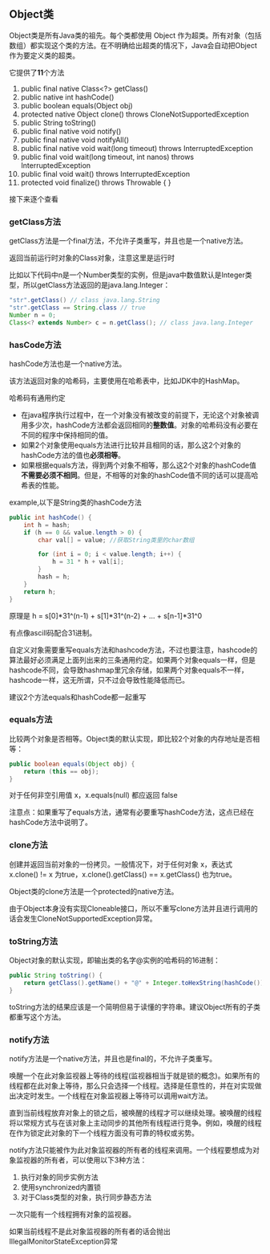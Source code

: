 ## Object类
Object类是所有Java类的祖先。每个类都使用 Object 作为超类。所有对象（包括数组）都实现这个类的方法。在不明确给出超类的情况下，Java会自动把Object作为要定义类的超类。

它提供了**11**个方法

1. public final native Class<?> getClass()
2. public native int hashCode()
3. public boolean equals(Object obj)
4. protected native Object clone() throws CloneNotSupportedException
5. public String toString()
6. public final native void notify()
7. public final native void notifyAll()
8. public final native void wait(long timeout) throws InterruptedException
9. public final void wait(long timeout, int nanos) throws InterruptedException
10. public final void wait() throws InterruptedException
11. protected void finalize() throws Throwable { }

接下来逐个查看

### getClass方法
getClass方法是一个final方法，不允许子类重写，并且也是一个native方法。

返回当前运行时对象的Class对象，注意这里是运行时

比如以下代码中n是一个Number类型的实例，但是java中数值默认是Integer类型，所以getClass方法返回的是java.lang.Integer：

``` java
"str".getClass() // class java.lang.String
"str".getClass == String.class // true
Number n = 0;
Class<? extends Number> c = n.getClass(); // class java.lang.Integer
```

### hasCode方法
hashCode方法也是一个native方法。

该方法返回对象的哈希码，主要使用在哈希表中，比如JDK中的HashMap。

哈希码有通用约定

- 在java程序执行过程中，在一个对象没有被改变的前提下，无论这个对象被调用多少次，hashCode方法都会返回相同的**整数值**。对象的哈希码没有必要在不同的程序中保持相同的值。
- 如果2个对象使用equals方法进行比较并且相同的话，那么这2个对象的hashCode方法的值也**必须相等**。
- 如果根据equals方法，得到两个对象不相等，那么这2个对象的hashCode值**不需要必须不相同**。但是，不相等的对象的hashCode值不同的话可以提高哈希表的性能。

example,以下是String类的hashCode方法
``` java
public int hashCode() {
    int h = hash;
    if (h == 0 && value.length > 0) {
        char val[] = value; //获取String类里的char数组

        for (int i = 0; i < value.length; i++) {
            h = 31 * h + val[i];
        }
        hash = h;
    }
    return h;
}
```

原理是 h = s[0]\*31^(n-1) + s[1]\*31^(n-2) + … + s[n-1]\*31^0

有点像ascill码配合31进制。

自定义对象需要重写equals方法和hashcode方法，不过也要注意，hashcode的算法最好必须满足上面列出来的三条通用约定。如果两个对象equals一样，但是hashcode不同，会导致hashmap里冗余存储，如果两个对象equals不一样，hashcode一样，这无所谓，只不过会导致性能降低而已。

建议2个方法equals和hashCode都一起重写

### equals方法
比较两个对象是否相等。Object类的默认实现，即比较2个对象的内存地址是否相等：
``` java
public boolean equals(Object obj) {
    return (this == obj);
}
```

对于任何非空引用值 x，x.equals(null) 都应返回 false

注意点：如果重写了equals方法，通常有必要重写hashCode方法，这点已经在hashCode方法中说明了。

### clone方法
创建并返回当前对象的一份拷贝。一般情况下，对于任何对象 x，表达式 x.clone() != x 为true，x.clone().getClass() == x.getClass() 也为true。

Object类的clone方法是一个protected的native方法。

由于Object本身没有实现Cloneable接口，所以不重写clone方法并且进行调用的话会发生CloneNotSupportedException异常。

### toString方法
Object对象的默认实现，即输出类的名字@实例的哈希码的16进制：
``` java
public String toString() {
    return getClass().getName() + "@" + Integer.toHexString(hashCode());
}
```

toString方法的结果应该是一个简明但易于读懂的字符串。建议Object所有的子类都重写这个方法。

### notify方法

notify方法是一个native方法，并且也是final的，不允许子类重写。

唤醒一个在此对象监视器上等待的线程(监视器相当于就是锁的概念)。如果所有的线程都在此对象上等待，那么只会选择一个线程。选择是任意性的，并在对实现做出决定时发生。一个线程在对象监视器上等待可以调用wait方法。

直到当前线程放弃对象上的锁之后，被唤醒的线程才可以继续处理。被唤醒的线程将以常规方式与在该对象上主动同步的其他所有线程进行竞争。例如，唤醒的线程在作为锁定此对象的下一个线程方面没有可靠的特权或劣势。

notify方法只能被作为此对象监视器的所有者的线程来调用。一个线程要想成为对象监视器的所有者，可以使用以下3种方法：

1. 执行对象的同步实例方法
2. 使用synchronized内置锁
3. 对于Class类型的对象，执行同步静态方法

一次只能有一个线程拥有对象的监视器。

如果当前线程不是此对象监视器的所有者的话会抛出IllegalMonitorStateException异常